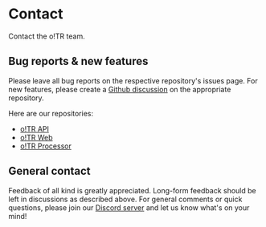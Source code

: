 # Contact

Contact the o!TR team.

## Bug reports & new features

Please leave all bug reports on the respective repository's issues page. For new features, please create a [Github discussion](https://docs.github.com/en/discussions/collaborating-with-your-community-using-discussions/about-discussions) on the appropriate repository.

Here are our repositories:

* [o!TR API](https://github.com/osu-tournament-rating/otr-api)
* [o!TR Web](https://github.com/osu-tournament-rating/otr-web)
* [o!TR Processor](https://github.com/osu-tournament-rating/otr-processor)

## General contact

Feedback of all kind is greatly appreciated. Long-form feedback should be left in discussions as described above. For general comments or quick questions, please join our [Discord server](https://discord.gg/R53AwX2tJA) and let us know what's on your mind!